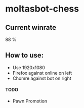 # moltasbot-chess

## Current winrate
88 %

## How to use:
* Use 1920x1080
* Firefox against online on left
* Chomre against bot on right

#### TODO
* Pawn Promotion